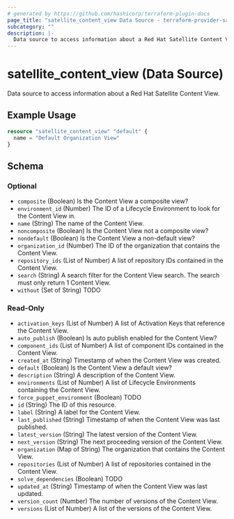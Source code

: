 ```yaml
---
# generated by https://github.com/hashicorp/terraform-plugin-docs
page_title: "satellite_content_view Data Source - terraform-provider-satellite"
subcategory: ""
description: |-
  Data source to access information about a Red Hat Satellite Content View.
---
```


# satellite_content_view (Data Source)

Data source to access information about a Red Hat Satellite Content View.

## Example Usage

```terraform
resource "satellite_content_view" "default" {
  name = "Default Organization View"
}
```

<!-- schema generated by tfplugindocs -->
## Schema

### Optional

- `composite` (Boolean) Is the Content View a composite view?
- `environment_id` (Number) The ID of a Lifecycle Environment to look for the Content View in.
- `name` (String) The name of the Content View.
- `noncomposite` (Boolean) Is the Content View not a composite view?
- `nondefault` (Boolean) Is the Content View a non-default view?
- `organization_id` (Number) The ID of the organization that contains the Content View.
- `repository_ids` (List of Number) A list of repository IDs contained in the Content View.
- `search` (String) A search filter for the Content View search. The search must only return 1 Content View.
- `without` (Set of String) TODO

### Read-Only

- `activation_keys` (List of Number) A list of Activation Keys that reference the Content View.
- `auto_publish` (Boolean) Is auto publish enabled for the Content View?
- `component_ids` (List of Number) A list of component IDs contained in the Content View.
- `created_at` (String) Timestamp of when the Content View was created.
- `default` (Boolean) Is the Content View a default view?
- `description` (String) A description of the Content View.
- `environments` (List of Number) A list of Lifecycle Environments containing the Content View.
- `force_puppet_environment` (Boolean) TODO
- `id` (String) The ID of this resource.
- `label` (String) A label for the Content View.
- `last_published` (String) Timestamp of when the Content View was last published.
- `latest_version` (String) The latest version of the Content View.
- `next_version` (String) The next proceeding version of the Content View.
- `organization` (Map of String) The organization that contains the Content View.
- `repositories` (List of Number) A list of repositories contained in the Content View.
- `solve_dependencies` (Boolean) TODO
- `updated_at` (String) Timestamp of when the Content View was last updated.
- `version_count` (Number) The number of versions of the Content View.
- `versions` (List of Number) A list of the versions of the Content View.


